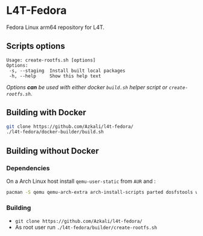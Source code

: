 # L4T-Fedora

Fedora Linux arm64 repository for L4T.

## Scripts options

```
Usage: create-rootfs.sh [options]
Options:
 -s, --staging	Install built local packages
 -h, --help		Show this help text
```

*Options **can** be used with either docker `build.sh` helper script or `create-rootfs.sh`.*

## Building with Docker

```sh
git clone https://github.com/Azkali/l4t-fedora/
./l4t-fedora/docker-builder/build.sh
```

## Building without Docker

### Dependencies

On a Arch Linux host install `qemu-user-static` from `AUR` and :

```sh
pacman -S qemu qemu-arch-extra arch-install-scripts parted dosfstools wget libarchive p7zip
```

### Building

- `git clone https://github.com/Azkali/l4t-fedora/`
- As root user run `./l4t-fedora/builder/create-rootfs.sh`

